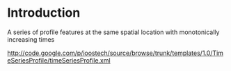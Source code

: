 # Introduction #

A series of profile features at the same spatial location with monotonically increasing times

http://code.google.com/p/ioostech/source/browse/trunk/templates/1.0/TimeSeriesProfile/timeSeriesProfile.xml
